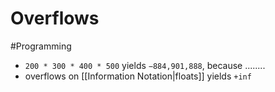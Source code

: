 # Overflows
#Programming 
+ `200 * 300 * 400 * 500` yields `−884,901,888`, because ........
+ overflows on [[Information Notation|floats]] yields `+inf`